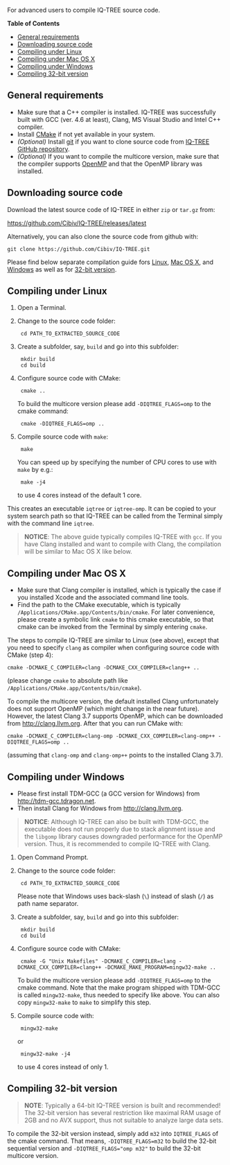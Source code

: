<!--jekyll
docid: 20
icon: book
doctype: manual
tags:
- manual
sections:
- name: General requirements
  url: general-requirements
- name: Downloading source code
  url: downloading-source-code
- name: Compiling under Linux
  url: compiling-under-linux
- name: Compiling under Mac OS X
  url: compiling-under-mac-os-x
- name: Compiling under Windows
  url: compiling-under-windows
- name: Compiling 32-bit version
  url: compiling-32-bit-version
jekyll-->
For advanced users to compile IQ-TREE source code.
<!--more-->

<!-- START doctoc generated TOC please keep comment here to allow auto update -->
<!-- DON'T EDIT THIS SECTION, INSTEAD RE-RUN doctoc TO UPDATE -->
**Table of Contents**

- [General requirements](#general-requirements)
- [Downloading source code](#downloading-source-code)
- [Compiling under Linux](#compiling-under-linux)
- [Compiling under Mac OS X](#compiling-under-mac-os-x)
- [Compiling under Windows](#compiling-under-windows)
- [Compiling 32-bit version](#compiling-32-bit-version)

<!-- END doctoc generated TOC please keep comment here to allow auto update -->


General requirements
--------------------

* Make sure that a C++ compiler is installed. IQ-TREE was successfully built with GCC (ver. 4.6 at least), Clang, MS Visual Studio and Intel C++ compiler. 
* Install [CMake](http://www.cmake.org) if not yet available in your system. 
* *(Optional)* Install [git](https://git-scm.com) if you want to clone source code from [IQ-TREE GitHub repository](https://github.com/Cibiv/IQ-TREE).
* *(Optional)* If you want to compile the multicore version, make sure that the compiler supports [OpenMP](http://openmp.org/) and that the OpenMP library was installed.

Downloading source code
-----------------------

Download the latest source code of IQ-TREE in either `zip` or `tar.gz` from:

<https://github.com/Cibiv/IQ-TREE/releases/latest>

Alternatively, you can also clone the source code from github with:

    git clone https://github.com/Cibiv/IQ-TREE.git

Please find below separate compilation guide fors [Linux](#compiling-under-linux), [Mac OS X](#compiling-under-mac-os-x), and [Windows](#compiling-under-windows) as well as for [32-bit version](#compiling-32-bit-version).

Compiling under Linux
---------------------

1. Open a Terminal.
2. Change to the source code folder:

        cd PATH_TO_EXTRACTED_SOURCE_CODE

3. Create a subfolder, say, `build` and go into this subfolder:

        mkdir build
        cd build

4. Configure source code with CMake:

        cmake ..

    To build the multicore version please add `-DIQTREE_FLAGS=omp` to the cmake command:

        cmake -DIQTREE_FLAGS=omp ..

5. Compile source code with `make`:

        make
        
    You can speed up by specifying the number of CPU cores to use with `make` by e.g.:

        make -j4

    to use 4 cores instead of the default 1 core.
    
This creates an executable `iqtree` or `iqtree-omp`. It can be copied to your system search path so that IQ-TREE can be called from the Terminal simply with the command line `iqtree`.

>**NOTICE**: The above guide typically compiles IQ-TREE with `gcc`. If you have Clang installed and want to compile with Clang, the compilation will be similar to Mac OS X like below.

Compiling under Mac OS X
------------------------

* Make sure that Clang compiler is installed, which is typically the case if you installed Xcode and the associated command line tools.
* Find the path to the CMake executable, which is typically `/Applications/CMake.app/Contents/bin/cmake`. For later convenience, please create a symbolic link `cmake` to this cmake executable, so that cmake can be invoked from the Terminal by simply entering `cmake`.

The steps to compile IQ-TREE are similar to Linux (see above), except that you need to specify `clang` as compiler when configuring source code with CMake (step 4):

    cmake -DCMAKE_C_COMPILER=clang -DCMAKE_CXX_COMPILER=clang++ ..

(please change `cmake` to absolute path like `/Applications/CMake.app/Contents/bin/cmake`).

To compile the multicore version, the default installed Clang unfortunately does not support OpenMP (which might change in the near future). However, the latest Clang 3.7 supports OpenMP, which can be downloaded from <http://clang.llvm.org>. After that you can run CMake with:

    cmake -DCMAKE_C_COMPILER=clang-omp -DCMAKE_CXX_COMPILER=clang-omp++ -DIQTREE_FLAGS=omp ..

(assuming that `clang-omp` and `clang-omp++` points to the installed Clang 3.7).


Compiling under Windows
-----------------------

* Please first install TDM-GCC (a GCC version for Windows) from <http://tdm-gcc.tdragon.net>.
* Then install Clang for Windows from <http://clang.llvm.org>.

>**NOTICE**: Although IQ-TREE can also be built with TDM-GCC, the executable does not run properly due to stack alignment issue and the `libgomp` library causes downgraded performance for the OpenMP version. Thus, it is recommended to compile IQ-TREE with Clang.

1. Open Command Prompt. 
2. Change to the source code folder:

        cd PATH_TO_EXTRACTED_SOURCE_CODE

    Please note that Windows uses back-slash (`\`) instead of slash (`/`) as path name separator.

3. Create a subfolder, say, `build` and go into this subfolder:

        mkdir build
        cd build

4. Configure source code with CMake:

        cmake -G "Unix Makefiles" -DCMAKE_C_COMPILER=clang -DCMAKE_CXX_COMPILER=clang++ -DCMAKE_MAKE_PROGRAM=mingw32-make ..

    To build the multicore version please add `-DIQTREE_FLAGS=omp` to the cmake command. Note that the make program shipped with TDM-GCC is called `mingw32-make`, thus needed to specify like above. You can also copy `mingw32-make` to `make` to simplify this step.

5. Compile source code with:

        mingw32-make
        
    or
    
        mingw32-make -j4
        
    to use 4 cores instead of only 1.


Compiling 32-bit version
------------------------

>**NOTE**: Typically a 64-bit IQ-TREE version is built and recommended! The 32-bit version has several restriction like maximal RAM usage of 2GB and no AVX support, thus not suitable to analyze large data sets.

To compile the 32-bit version instead, simply add `m32` into `IQTREE_FLAGS` of the cmake command. That means, `-DIQTREE_FLAGS=m32` to build the 32-bit sequential version and `-DIQTREE_FLAGS="omp m32"` to build the 32-bit multicore version.
